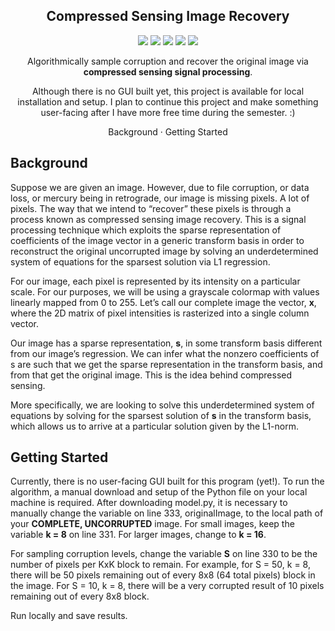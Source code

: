 <div align="center">
    <h2>Compressed Sensing Image Recovery</h2>
    <p>
        <img src="https://img.shields.io/badge/python-3670A0?style=for-the-badge&logo=python&logoColor=ffdd54" />
        <img src="https://img.shields.io/badge/Matplotlib-%23ffffff.svg?style=for-the-badge&logo=Matplotlib&logoColor=black" />
        <img src="https://img.shields.io/badge/numpy-%23013243.svg?style=for-the-badge&logo=numpy&logoColor=white" />
        <img src="https://img.shields.io/badge/SciPy-%230C55A5.svg?style=for-the-badge&logo=scipy&logoColor=%white" />
        <img src="https://img.shields.io/badge/scikit--learn-%23F7931E.svg?style=for-the-badge&logo=scikit-learn&logoColor=white" />
    </p>
    <p>
        Algorithmically sample corruption and recover the original image via <b>compressed sensing signal processing</b>.
    <p>
        Although there is no GUI built yet, this project is available for local installation and setup. I plan to continue this project and make something user-facing after I have more free time during the semester. :)
    </p>
    <p>
        Background · Getting Started
    </p>
</div>

<div>
    <h2>Background</h2>
    <p>
        Suppose we are given an image. ​However, due to file corruption, or data loss, or mercury being in retrograde, our image is missing
pixels. A lot of pixels. The way that we intend to “recover” these pixels is through a process known as
compressed sensing image recovery. This is a signal processing technique which exploits the sparse
representation of coefficients of the image vector in a generic transform basis in order to reconstruct
the original uncorrupted image by solving an underdetermined system of equations for the sparsest
solution via L1 regression.
    </p>
    <p>
        For our 
image, each pixel is represented by its intensity on a particular scale. For our purposes, we will be
using a grayscale colormap with values linearly mapped from 0 to 255. Let’s call our complete image the
vector, <b>x</b>, where the 2D matrix of pixel intensities is rasterized into a single column vector.
    </p>
    <p>
        Our image has a sparse representation, <b>s</b>, in some transform basis different from our image’s
regression. We can infer
what the nonzero coefficients of s are such that we get the sparse representation in the transform basis,
and from that get the original image. This is the idea behind compressed sensing.
    </p>
    <p>
        More specifically, we are looking to solve this underdetermined system of equations by solving
for the sparsest solution of <b>s</b> in the transform basis, which allows us to arrive at a particular solution given by the L1-norm.
    </p>
</div>

<div>
    <h2>Getting Started</h2>
    <p>
        Currently, there is no user-facing GUI built for this program (yet!). To run the algorithm, a manual download and setup of the Python file on your local machine is required. After downloading model.py, it is necessary to manually change the variable on line 333, originalImage, to the local path of your <b>COMPLETE, UNCORRUPTED</b> image. For small images, keep the variable <b>k = 8</b> on line 331. For larger images, change to <b>k = 16</b>.  
    </p>
    <p>
        For sampling corruption levels, change the variable <b>S</b> on line 330 to be the number of pixels per KxK block to remain. For example, for S = 50, k = 8, there will be 50 pixels remaining out of every 8x8 (64 total pixels) block in the image. For S = 10, k = 8, there will be a very corrupted result of 10 pixels remaining out of every 8x8 block.
    </p>
    <p>
        Run locally and save results.
    </p>
</div>
